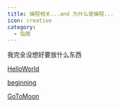 ```yaml
---
title: 编程相关...and 为什么是编程...
icon: creative
category:
  - 指南
---
```


我完全没想好要放什么东西

[HelloWorld](helloworld/README.md)

[beginning](./helloworld/beginning.md)

[GoToMoon](./helloworld/why-the-moon.md)
